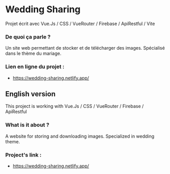 # Wedding Sharing

Projet écrit avec Vue.Js / CSS / VueRouter / Firebase / ApiRestful / Vite

### De quoi ça parle ?
Un site web permettant de stocker et de télécharger des images. Spécialisé dans le thème du mariage.

### Lien en ligne du projet :
- https://wedding-sharing.netlify.app/

## English version

This project is working with Vue.Js / CSS / VueRouter / Firebase / ApiRestful

### What is it about ?
A website for storing and downloading images. Specialized in wedding theme.

### Project's link :
- https://wedding-sharing.netlify.app/
